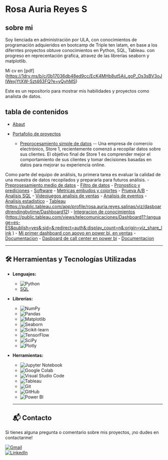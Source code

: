 # Rosa Auria Reyes S

## sobre mi

Soy lienciada en administración por ULA, con conocimientos de programación adquieridos en bootcamp de Triple ten latam, en base a los diferntes proyectos obtuve conocimientos en Python, SQL, Tableau. con progreso en reprecentación grafíca, atravez de las librerías seaborn y matplotlib.

Mi cv en [pdf] (https://1drv.ms/b/c/0b17036db48ed9cc/EcK4MHb8ut5Aii_goP_Os3sBV3oJlWexjYtXW-Szt463FQ?e=yQyhMS)

Este es un repositorío para mostrar mis habilidades y proyectos como analista de datos.

## tabla de contenidos
- [Abaut](https://github.com/Auria24/data-analisis-portafolio/blob/main/README.md)
- [Portafolio de proyectos]()

    - [Preprocesamiento simple de datos](https://github.com/Auria24/data-analisis-portafolio/tree/main/preprosesamiento-simple-ventas)
    -- Una empresa de comercio electrónico, Store 1, recientemente comenzó a recopilar datos sobre sus clientes. El objetivo final de Store 1 es comprender mejor el comportamiento de sus clientes y tomar decisiones basadas en datos para mejorar su experiencia online.

Como parte del equipo de análisis, tu primera tarea es evaluar la calidad de una muestra de datos recopilados y prepararla para futuros análisis.
    - [Preprosesamiento medio de datos](https://github.com/Auria24/data-analisis-portafolio/tree/main/preprosesamiento-medio-datos)
    - [Filtro de datos](https://github.com/Auria24/data-analisis-portafolio/tree/main/filtro-datos)
    - [Pronostico y prediciones](https://github.com/Auria24/data-analisis-portafolio/tree/main/pronosticos-predicciones)
    - [Software](https://github.com/Auria24/data-analisis-portafolio/tree/main/software)
    - [Metricas embudos y cojortes](https://github.com/Auria24/data-analisis-portafolio/tree/main/metricas-embudos-cohortes1)
    - [Prueva A/B](https://github.com/Auria24/data-analisis-portafolio/tree/main/prueva-test-AB)
    - [Analisis SQL](https://github.com/Auria24/data-analisis-portafolio/tree/main/analisis-SQL)
    - [Videojuegos analisis de ventas](https://github.com/Auria24/data-analisis-portafolio/tree/main/videojuegos-analisis-ventas)
    - [Analisis de eventos](https://github.com/Auria24/data-analisis-portafolio/tree/main/analisis_eventos)
    - [Analisis estadistico](https://github.com/Auria24/data-analisis-portafolio/tree/main/analisis-estadistico)
    - [Tableau](https://github.com/Auria24/data-analisis-portafolio/tree/main/tableau)
        (https://public.tableau.com/app/profile/rosa.auria.reyes.salinas/viz/dasboardtrendingbytime/Dashboard12)
    - [Integracion de conocimientos](https://github.com/Auria24/data-analisis-portafolio/tree/main/integracion-conocimientos)
        (https://public.tableau.com/views/telecomunicaciones/Dashboard1?:language=es-ES&publish=yes&:sid=&:redirect=auth&:display_count=n&:origin=viz_share_link )
    - [Mi primer dashboard con apoyo en power bi, en ventas](https://app.powerbi.com/view?r=eyJrIjoiMjM5ODViYWMtMTI3Yi00NzQ3LWJmOGItMzVmNWE3N2JmNzBhIiwidCI6IjBhNWNiMWFkLTE4MDMtNDlhMi1hNzg5LWQxMzZkYjAxMTVjYiJ9) 
       - [Documentacion](https://github.com/Auria24/data-analisis-portafolio/tree/main/power-bi)
    - [Dasboard de call center en power bi](https://app.powerbi.com/view?r=eyJrIjoiNjM2MmEzYzItMTVmNC00NjFiLTkzNzgtNjNkZWNmMzM2N2E2IiwidCI6IjBhNWNiMWFkLTE4MDMtNDlhMi1hNzg5LWQxMzZkYjAxMTVjYiJ9)
       - [Documentacion](https://github.com/Auria24/data-analisis-portafolio/tree/main/power-bi)

---
## 🛠️ Herramientas y Tecnologías Utilizadas

- **Lenguajes:** 
  - ![Python](https://img.shields.io/badge/Python-3776AB?style=for-the-badge&logo=python&logoColor=white)
  - [SQL](https://img.shields.io/badge/SQL-4169E1?style=for-the-badge&logo=mysql&logoColor=white) 
  
- **Librerías:**
  - ![NumPy](https://img.shields.io/badge/NumPy-013243?style=for-the-badge&logo=numpy&logoColor=white)
  - ![Pandas](https://img.shields.io/badge/Pandas-150458?style=for-the-badge&logo=pandas&logoColor=white)
  - ![Matplotlib](https://img.shields.io/badge/Matplotlib-33334A?style=for-the-badge&logo=matplotlib&logoColor=white)
  - ![Seaborn](https://img.shields.io/badge/Seaborn-5A9BD4?style=for-the-badge&logoColor=white)
  - ![Scikit-learn](https://img.shields.io/badge/Scikit--Learn-F7931E?style=for-the-badge&logo=scikit-learn&logoColor=white)
  - ![TensorFlow](https://img.shields.io/badge/TensorFlow-FF6F00?style=for-the-badge&logo=tensorflow&logoColor=white)
  - ![SciPy](https://img.shields.io/badge/SciPy-8CAAE6?style=for-the-badge&logo=scipy&logoColor=white)
  - ![Plotly](https://img.shields.io/badge/Plotly-3F4F75?style=for-the-badge&logo=plotly&logoColor=white)

- **Herramientas:**
  - ![Jupyter Notebook](https://img.shields.io/badge/Jupyter-F37626?style=for-the-badge&logo=jupyter&logoColor=white)
  - ![Google Colab](https://img.shields.io/badge/Google_Colab-F9AB00?style=for-the-badge&logo=googlecolab&logoColor=white)
  - ![Visual Studio Code](https://img.shields.io/badge/Visual_Studio_Code-0078D4?style=for-the-badge&logo=visual-studio-code&logoColor=white)
  - ![Tableau](https://img.shields.io/badge/Tableau-E97627?style=for-the-badge&logo=tableau&logoColor=white)
  - ![Git](https://img.shields.io/badge/Git-F05032?style=for-the-badge&logo=git&logoColor=white)
  - ![GitHub](https://img.shields.io/badge/GitHub-181717?style=for-the-badge&logo=github&logoColor=white)
  - ![Power BI](https://img.shields.io/badge/Power-BI-E97627?style=for-the-badge&logo=PowerBi&logoColor=white)



  ---
  ## 📬 Contacto  
Si tienes alguna pregunta o comentario sobre mis proyectos, ¡no dudes en contactarme!  

[![Gmail](https://img.shields.io/badge/Gmail-D14836?style=for-the-badge&logo=gmail&logoColor=white)](mailto:ilmasy_24_887@hotmail..com)  
[![LinkedIn](https://img.shields.io/badge/LinkedIn-0077B5?style=for-the-badge&logo=linkedin&logoColor=white)](https://www.linkedin.com/in/auria-reyes/)

